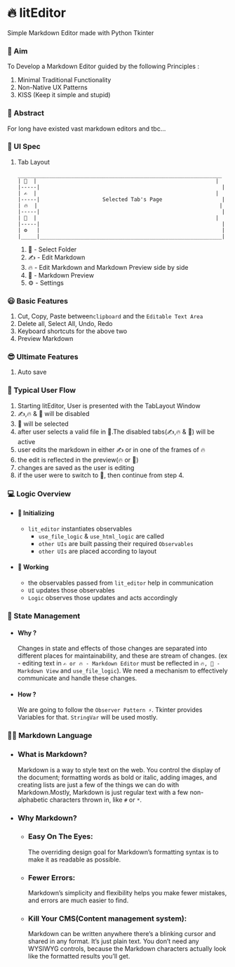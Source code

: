 # 🔥 litEditor

Simple Markdown Editor made with Python Tkinter

### 🚀 Aim

To Develop a Markdown Editor guided by the following Principles :

1. Minimal Traditional Functionality
1. Non-Native UX Patterns
1. KISS (Keep it simple and stupid)

### 🌌 Abstract

For long have existed vast markdown editors and tbc...

### 🍧 UI Spec

1. Tab Layout
   ```
   _________________________________________________________________
   | 📁  |                                                         |
   |-----|                                                          |
   | ✍  |                                                         |
   |-----|                    Selected Tab's Page                   |
   | 🔥  |                                                          |
   |-----|                                                          |
   | 👀  |                                                         | 
   |-----|                                                          |
   | ⚙   |                                                          |
   |_____|__________________________________________________________|
   ```
    1. 📁 - Select Folder
    1. ✍ - Edit Markdown
    1. 🔥 - Edit Markdown and Markdown Preview side by side
    1. 👀 - Markdown Preview
    1. ⚙ - Settings
    
### 😃 Basic Features

1. Cut, Copy, Paste between```clipboard``` and the ```Editable Text Area```
1. Delete all, Select All, Undo, Redo
1. Keyboard shortcuts for the above two
1. Preview Markdown

### 😎 Ultimate Features

1. Auto save

### 🌊 Typical User Flow

1. Starting litEditor, User is presented with the TabLayout Window
2. ✍,🔥 & 👀 will be disabled
3. 📁 will be selected
4. after user selects a valid file in 📁.The disabled tabs(✍,🔥 & 👀) will be active
5. user edits the markdown in either ✍ or in one of the frames of 🔥
6. the edit is reflected in the preview(🔥 or 👀)
7. changes are saved as the user is editing
8. if the user were to switch to 📁, then continue from step 4.

### 💻 Logic Overview

- #### 👶 Initializing
    - ```lit_editor``` instantiates observables
        - ```use_file_logic``` & ```use_html_logic``` are called
        - ```other UIs``` are built passing their required ```Observables```
        - ```other UIs``` are placed according to layout
- #### 👨‍ Working
    - the observables passed from ```lit_editor``` help in communication
    - ```UI``` updates those observables
    - ```Logic``` observes those updates and acts accordingly

### 🧩 State Management

- #### Why ?
  Changes in state and effects of those changes are separated into different places for maintainability, and these are
  stream of changes.
  (ex - editing text in ```✍ or 🔥 - Markdown Editor``` must be reflected in ```🔥, 👀 - Markdown View```
  and ```use_file_logic```). We need a mechanism to effectively communicate and handle these changes.

- #### How ?
  We are going to follow the ```Observer Pattern ⚡```. Tkinter provides Variables for that. ```StringVar``` will be used
  mostly. 
### 👨‍💻 Markdown Language

- ### What is Markdown?
  Markdown is a way to style text on the web. You control the display of the document; formatting words as bold or italic, adding images, and creating lists are  just a few of the things we can do with Markdown.Mostly, Markdown is just regular text with a few non-alphabetic characters thrown in, like ```#``` or ```*```.
  
- ### Why Markdown?
   - ### Easy On The Eyes:
      The overriding design goal for Markdown’s formatting syntax is to make it as readable as possible.
   - ### Fewer Errors:
       Markdown’s simplicity and flexibility helps you make fewer mistakes, and errors are much easier to find.
   - ### Kill Your CMS(Content management system):
       Markdown can be written anywhere there’s a blinking cursor and shared in any format. It’s just plain text. You don’t need any WYSIWYG controls, because the Markdown characters actually look like the formatted results you’ll get.

